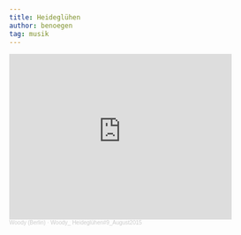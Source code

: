 ```yaml
---
title: Heideglühen
author: benoegen
tag: musik
---
```

<iframe width="80%" height="300" scrolling="no" frameborder="no" allow="autoplay" src="https://w.soundcloud.com/player/?url=https%3A//api.soundcloud.com/tracks/218940453&color=%236c7294&auto_play=false&hide_related=false&show_comments=true&show_user=true&show_reposts=false&show_teaser=true&visual=true"></iframe><div style="font-size: 10px; color: #cccccc;line-break: anywhere;word-break: normal;overflow: hidden;white-space: nowrap;text-overflow: ellipsis; font-family: Interstate,Lucida Grande,Lucida Sans Unicode,Lucida Sans,Garuda,Verdana,Tahoma,sans-serif;font-weight: 100;"><a href="https://soundcloud.com/woodymusic" title="Woody (Berlin)" target="_blank" style="color: #cccccc; text-decoration: none;">Woody (Berlin)</a> · <a href="https://soundcloud.com/woodymusic/woody_heidegluehen9_august2015" title="Woody_ Heideglühen#9_August2015" target="_blank" style="color: #cccccc; text-decoration: none;">Woody_ Heideglühen#9_August2015</a></div>